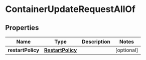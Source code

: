 
# ContainerUpdateRequestAllOf

## Properties
Name | Type | Description | Notes
------------ | ------------- | ------------- | -------------
**restartPolicy** | [**RestartPolicy**](RestartPolicy.md) |  |  [optional]




